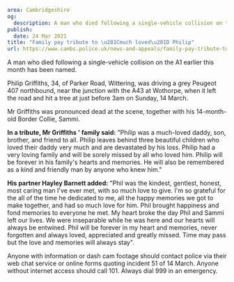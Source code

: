 ```yaml
area: Cambridgeshire
og:
  description: A man who died following a single-vehicle collision on the A1 earlier this month has been named.
publish:
  date: 24 Mar 2021
title: "Family pay tribute to \u201Cmuch loved\u201D Philip"
url: https://www.cambs.police.uk/news-and-appeals/family-pay-tribute-to-much-loved-philip
```

A man who died following a single-vehicle collision on the A1 earlier this month has been named.

Philip Griffiths, 34, of Parker Road, Wittering, was driving a grey Peugeot 407 northbound, near the junction with the A43 at Wothorpe, when it left the road and hit a tree at just before 3am on Sunday, 14 March.

Mr Griffiths was pronounced dead at the scene, together with his 14-month-old Border Collie, Sammi.

**In a tribute, Mr Griffiths ' family said:** "Philip was a much-loved daddy, son, brother, and friend to all. Philip leaves behind three beautiful children who loved their daddy very much and are devastated by his loss. Philip had a very loving family and will be sorely missed by all who loved him. Philip will be forever in his family's hearts and memories. He will also be remembered as a kind and friendly man by anyone who knew him."

**His partner Hayley Barnett added:** "Phil was the kindest, gentlest, honest, most caring man I've ever met, with so much love to give. I'm so grateful for the all of the time he dedicated to me, all the happy memories we got to make together, and had so much love for him. Phil brought happiness and fond memories to everyone he met. My heart broke the day Phil and Sammi left our lives. We were inseparable while he was here and our hearts will always be entwined. Phil will be forever in my heart and memories, never forgotten and always loved, appreciated and greatly missed. Time may pass but the love and memories will always stay".

Anyone with information or dash cam footage should contact police via their web chat service or online forms quoting incident 51 of 14 March. Anyone without internet access should call 101. Always dial 999 in an emergency.
